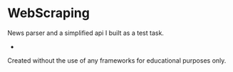 # WebScraping
News parser and a simplified api I built as a test task.

-

Created without the use of any frameworks for educational purposes only.